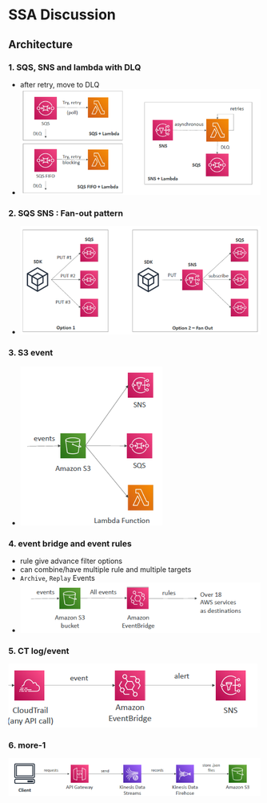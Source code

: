 # SSA Discussion

## Architecture 
### 1. SQS, SNS and lambda with DLQ
- after retry, move to DLQ
- ![img.png](../99_img/ssa-discussion/29-1/img.png)

### 2. SQS SNS : Fan-out pattern
- ![img_1.png](../99_img/ssa-discussion/29-1/img_1.png)

### 3. S3 event
- ![img_2.png](../99_img/ssa-discussion/29-1/img_2.png)

### 4. event bridge and event rules
- rule give advance filter options
- can combine/have multiple rule and multiple targets
- `Archive`, `Replay` Events
- ![img_3.png](../99_img/ssa-discussion/29-1/img_3.png)

### 5. CT log/event
![img_4.png](../99_img/ssa-discussion/29-1/img_4.png)

### 6. more-1
![img_5.png](../99_img/ssa-discussion/29-1/img_5.png)
